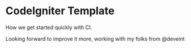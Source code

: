 # CodeIgniter Template
How we get started quickly with CI.

Looking forward to improve it more, working with my folks from @deveint
